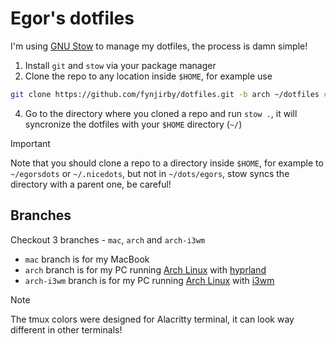 # Egor's dotfiles

I'm using [GNU Stow](https://www.gnu.org/software/stow/) to manage my dotfiles, the process is damn simple! 
1. Install `git` and `stow` via your package manager 
2. Clone the repo to any location inside `$HOME`, for example use
```bash
git clone https://github.com/fynjirby/dotfiles.git -b arch ~/dotfiles # (or `-b mac` for mac)
```
4. Go to the directory where you cloned a repo and run `stow .`, it will syncronize the dotfiles with your `$HOME` directory (`~/`)

> [!IMPORTANT]  
> Note that you should clone a repo to a directory inside `$HOME`, for example to `~/egorsdots` or `~/.nicedots`, but not in `~/dots/egors`, stow syncs the directory with a parent one, be careful!

## Branches
Checkout 3 branches - `mac`, `arch` and `arch-i3wm`
<br>
- `mac` branch is for my MacBook
- `arch` branch is for my PC running [Arch Linux](https://archlinux.org/) with [hyprland](https://hypr.land/)
- `arch-i3wm` branch is for my PC running [Arch Linux](https://archlinux.org/) with [i3wm](https://i3wm.org/)

  
> [!NOTE]  
> The tmux colors were designed for Alacritty terminal, it can look way different in other terminals!
